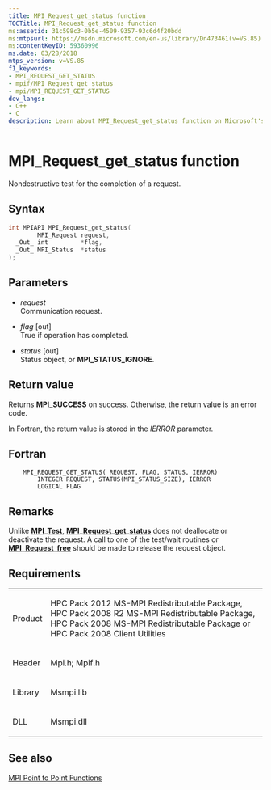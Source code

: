 ```yaml
---
title: MPI_Request_get_status function
TOCTitle: MPI_Request_get_status function
ms:assetid: 31c598c3-0b5e-4509-9357-93c6d4f20bdd
ms:mtpsurl: https://msdn.microsoft.com/en-us/library/Dn473461(v=VS.85)
ms:contentKeyID: 59360996
ms.date: 03/28/2018
mtps_version: v=VS.85
f1_keywords:
- MPI_REQUEST_GET_STATUS
- mpif/MPI_Request_get_status
- mpi/MPI_REQUEST_GET_STATUS
dev_langs:
- C++
- C
description: Learn about MPI_Request_get_status function on Microsoft's site. Understand its syntax, parameters, return value, and how it differs from MPI_Test.
---
```


# MPI\_Request\_get\_status function

Nondestructive test for the completion of a request.

## Syntax

``` c++
int MPIAPI MPI_Request_get_status(
        MPI_Request request,
  _Out_ int         *flag,
  _Out_ MPI_Status  *status
);
```

## Parameters

  - *request*  
    Communication request.

  - *flag* \[out\]  
    True if operation has completed.

  - *status* \[out\]  
    Status object, or **MPI\_STATUS\_IGNORE**.

## Return value

Returns **MPI\_SUCCESS** on success. Otherwise, the return value is an error code.

In Fortran, the return value is stored in the *IERROR* parameter.

## Fortran

``` FORTRAN
    MPI_REQUEST_GET_STATUS( REQUEST, FLAG, STATUS, IERROR)
        INTEGER REQUEST, STATUS(MPI_STATUS_SIZE), IERROR
        LOGICAL FLAG
```

## Remarks

Unlike [**MPI\_Test**](mpi-test-function.md), [**MPI\_Request\_get\_status**](mpi-request-get-status-function.md) does not deallocate or deactivate the request.  A call to one of the test/wait routines or [**MPI\_Request\_free**](mpi-request-free-function.md) should be made to release the request object.

## Requirements

<table>
<colgroup>
<col  />
<col  />
</colgroup>
<tbody>
<tr class="odd">
<td><p>Product</p></td>
<td><p>HPC Pack 2012 MS-MPI Redistributable Package, HPC Pack 2008 R2 MS-MPI Redistributable Package, HPC Pack 2008 MS-MPI Redistributable Package or HPC Pack 2008 Client Utilities</p></td>
</tr>
<tr class="even">
<td><p>Header</p></td>
<td>Mpi.h;
Mpif.h</td>
</tr>
<tr class="odd">
<td><p>Library</p></td>
<td>Msmpi.lib</td>
</tr>
<tr class="even">
<td><p>DLL</p></td>
<td>Msmpi.dll</td>
</tr>
</tbody>
</table>


## See also

[MPI Point to Point Functions](mpi-point-to-point-functions.md)

